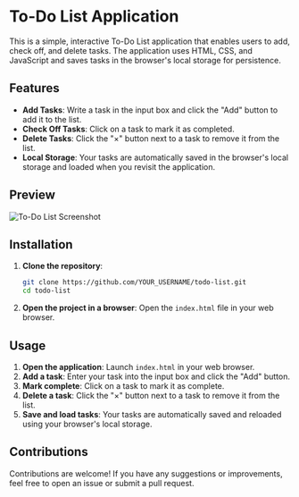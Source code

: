 # To-Do List Application

This is a simple, interactive To-Do List application that enables users to add, check off, and delete tasks. The application uses HTML, CSS, and JavaScript and saves tasks in the browser's local storage for persistence.

## Features

- **Add Tasks**: Write a task in the input box and click the "Add" button to add it to the list.
- **Check Off Tasks**: Click on a task to mark it as completed.
- **Delete Tasks**: Click the "×" button next to a task to remove it from the list.
- **Local Storage**: Your tasks are automatically saved in the browser's local storage and loaded when you revisit the application.

## Preview

![To-Do List Screenshot](path/to/screenshot.jpg)

## Installation

1. **Clone the repository**:
    ```bash
    git clone https://github.com/YOUR_USERNAME/todo-list.git
    cd todo-list
    ```
2. **Open the project in a browser**:
    Open the `index.html` file in your web browser.

## Usage

1. **Open the application**: Launch `index.html` in your web browser.
2. **Add a task**: Enter your task into the input box and click the "Add" button.
3. **Mark complete**: Click on a task to mark it as complete.
4. **Delete a task**: Click the "×" button next to a task to remove it from the list.
5. **Save and load tasks**: Your tasks are automatically saved and reloaded using your browser's local storage.


## Contributions

Contributions are welcome! If you have any suggestions or improvements, feel free to open an issue or submit a pull request.
